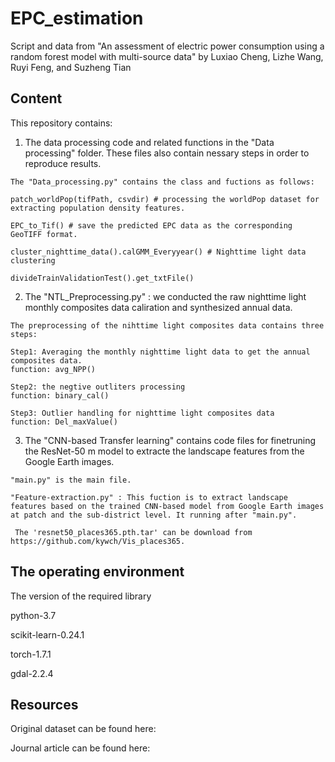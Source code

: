 # EPC_estimation
Script and data from "An assessment of electric power consumption using a random forest model with multi-source data" by Luxiao Cheng, Lizhe Wang, Ruyi Feng, and Suzheng Tian

## Content
This repository contains:

  1. The data processing code and related functions in the "Data processing" folder. These files also contain nessary steps in order to reproduce results.
  
    The "Data_processing.py" contains the class and fuctions as follows:
      
    patch_worldPop(tifPath, csvdir) # processing the worldPop dataset for extracting population density features.  
    
    EPC_to_Tif() # save the predicted EPC data as the corresponding GeoTIFF format.
    
    cluster_nighttime_data().calGMM_Everyyear() # Nighttime light data clustering
     
    divideTrainValidationTest().get_txtFile()
    
  2. The "NTL_Preprocessing.py" : we conducted the raw nighttime light monthly composites data caliration and synthesized annual data.

    The preprocessing of the nihttime light composites data contains three steps:
    
    Step1: Averaging the monthly nighttime light data to get the annual composites data. 
    function: avg_NPP()
    
    Step2: the negtive outliters processing
    function: binary_cal()
    
    Step3: Outlier handling for nighttime light composites data
    function: Del_maxValue()
    
  3. The "CNN-based Transfer learning" contains code files for finetruning the ResNet-50 m model to extracte the landscape features from the Google Earth images.
  
    "main.py" is the main file.
    
    "Feature-extraction.py" : This fuction is to extract landscape features based on the trained CNN-based model from Google Earth images at patch and the sub-district level. It running after "main.py".
     
     The 'resnet50_places365.pth.tar' can be download from https://github.com/kywch/Vis_places365.
 
 ## The operating environment
 
 The version of the required library
 
 python-3.7
 
 scikit-learn-0.24.1
 
 torch-1.7.1
 
 gdal-2.2.4
 
 ## Resources
 
 Original dataset can be found here:
 
 Journal article can be found here: 
